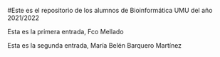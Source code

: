#Este es el repositorio de los alumnos de Bioinformática UMU del año 2021/2022

Esta es la primera entrada, Fco Mellado

Esta es la segunda entrada, María Belén Barquero Martínez
